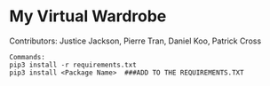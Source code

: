 # My Virtual Wardrobe

Contributors:
Justice Jackson,
Pierre Tran,
Daniel Koo,
Patrick Cross

```
Commands:
pip3 install -r requirements.txt
pip3 install <Package Name>  ###ADD TO THE REQUIREMENTS.TXT
```
